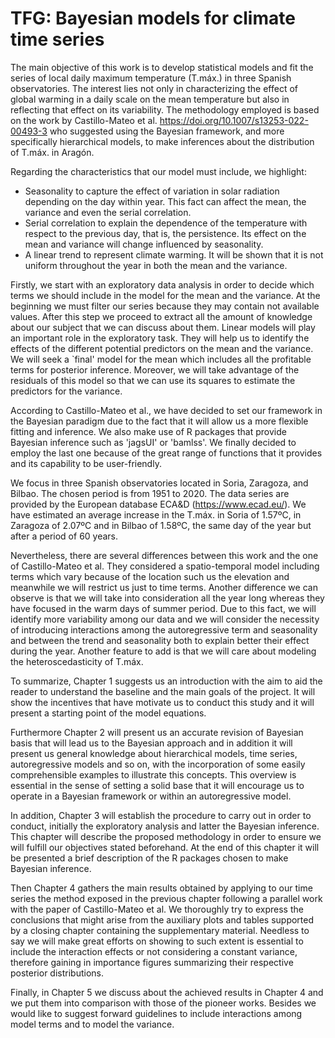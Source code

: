 # TFG: Bayesian models for climate time series

The main objective of this work is to develop statistical models and fit the series of local daily maximum temperature (T.máx.) in three Spanish observatories. The interest lies not only in characterizing the effect of global warming in a daily scale on the mean temperature but also in reflecting that effect on its variability. The methodology employed is based on the work by Castillo-Mateo et al. https://doi.org/10.1007/s13253-022-00493-3 who suggested using the Bayesian framework, and more specifically hierarchical models, to make inferences about the distribution of T.máx. in Aragón.


Regarding the characteristics that our model must include, we highlight:
* Seasonality to capture the effect of variation in solar radiation depending on the day within year. This fact can affect the mean, the variance and even the serial correlation.
* Serial correlation to explain the dependence of the temperature with respect to the previous day, that is, the persistence. Its effect on the mean and variance will change influenced by seasonality.
* A linear trend to represent climate warming. It will be shown that it is not uniform throughout the year in both the mean and the variance.


Firstly, we start with an exploratory data analysis in order to decide which terms we should include in the model for the mean and the variance. At the beginning we must filter our series because they may contain not available values. After this step we proceed to extract all the amount of knowledge about our subject that we can discuss about them. Linear models will play an important role in the exploratory task.  They will help us to identify the effects of the different potential predictors on the mean and the variance. We will seek a `final' model for the mean which includes all the profitable terms  for posterior inference. Moreover, we will take advantage of the residuals of this model so that we can use its squares to estimate the predictors for the variance.


According to Castillo-Mateo et al., we have decided to set our framework in the  Bayesian paradigm due to the fact that it will allow us a more flexible fitting and inference. We also make use of R packages that provide Bayesian inference such as 'jagsUI' or 'bamlss'. We finally decided to employ the last one because of the great range of functions that it provides and its capability to be user-friendly.


We focus in three Spanish observatories located in Soria, Zaragoza, and Bilbao. The chosen period is from 1951 to 2020. The data series are provided by the European database ECA\&D (https://www.ecad.eu/). We have estimated an average increase in the T.máx. in Soria of 1.57ºC, in Zaragoza of 2.07ºC and in Bilbao of 1.58ºC, the same day of the year but after a period of 60 years.

Nevertheless, there are several differences between this work and the one of Castillo-Mateo et al. They considered a spatio-temporal model including terms which vary because of the location such us the elevation and meanwhile we will restrict us just to time terms. Another difference we can observe is that we will take into consideration all the year long whereas they have focused in the warm days of summer period. Due to this fact, we will identify more variability among our data and we will consider the necessity of introducing interactions among the autoregressive term and seasonality and between the trend and seasonality both to explain better their effect during the year. Another feature to add is that we will care about modeling the heteroscedasticity of T.máx.
 
To summarize, Chapter 1 suggests us an introduction with the aim to aid the reader to understand the baseline and the main goals of the project. It will show the incentives that have motivate us to conduct this study and it will present a starting point of the model equations.

Furthermore Chapter 2 will present us an accurate revision of Bayesian basis that will lead us to the Bayesian approach and in addition it will present us general knowledge about hierarchical models,  time series, autoregressive models and so on, with the incorporation of some easily comprehensible examples to illustrate this concepts. This overview is essential in the sense of setting a solid base that it will encourage us to operate in a Bayesian framework or within an autoregressive model.

In addition, Chapter 3 will establish the procedure to carry out in order to conduct, initially the exploratory analysis and latter the Bayesian inference. This chapter will describe  the proposed methodology in order to ensure we will fulfill our objectives stated beforehand. At the end of this chapter it will be presented a brief description of the R packages chosen to make Bayesian inference.

Then Chapter 4 gathers the main results obtained by applying to our time series the method exposed in the previous chapter following a parallel work with the paper of Castillo-Mateo et al. We thoroughly try to express the conclusions that might arise from the auxiliary plots and tables supported by a closing chapter containing the supplementary material. Needless to say we will make great efforts on showing to such extent is essential to include the interaction effects or not considering a constant variance, therefore gaining in importance figures summarizing their respective posterior distributions.

Finally, in Chapter 5 we discuss about the achieved results in Chapter 4 and we put them into comparison with those of the pioneer works. Besides we would like to suggest forward guidelines to include interactions among model terms and to model the variance. 
